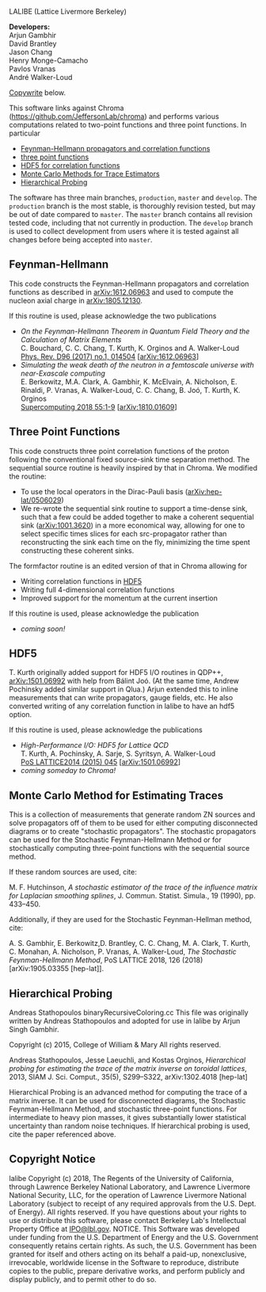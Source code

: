 LALIBE
(Lattice Livermore Berkeley)

**Developers:**  
Arjun Gambhir  
David Brantley  
Jason Chang  
Henry Monge-Camacho  
Pavlos Vranas  
André Walker-Loud

[Copywrite](#copyright-notice) below.

This software links against Chroma (https://github.com/JeffersonLab/chroma) and performs various computations related to two-point functions and three point functions.  In particular
* [Feynman-Hellmann propagators and correlation functions](#feynman-hellmann)
* [three point functions](#three-point-functions)
* [HDF5 for correlation functions](#hdf5)
* [Monte Carlo Methods for Trace Estimators](#monte-carlo-method-for-estimating-traces)
* [Hierarchical Probing](#hierarchical-probing)

The software has three main branches, `production`, `master` and `develop`.  The `production` branch is the most stable, is thoroughly revision tested, but may be out of date compared to `master`.  The `master` branch contains all revision tested code, including that not currently in production.  The `develop` branch is used to collect development from users where it is tested against all changes before being accepted into `master`.



## Feynman-Hellmann
This code constructs the Feynman-Hellmann propagators and correlation functions as described in [arXiv:1612.06963](https://arxiv.org/abs/1612.06963) and used to compute the nucleon axial charge in [arXiv:1805.12130](https://arxiv.org/abs/1805.12130).  

If this routine is used, please acknowledge the two publications
- *On the Feynman-Hellmann Theorem in Quantum Field Theory and the Calculation of Matrix Elements*  
  C. Bouchard, C. C. Chang, T. Kurth, K. Orginos and A. Walker-Loud  
  [Phys. Rev. D96 (2017) no.1, 014504](https://journals.aps.org/prd/abstract/10.1103/PhysRevD.96.014504) [[arXiv:1612.06963](https://arxiv.org/abs/1612.06963)]
- *Simulating the weak death of the neutron in a femtoscale universe with near-Exascale computing*  
  E. Berkowitz, M.A. Clark, A. Gambhir, K. McElvain, A. Nicholson, E. Rinaldi, P. Vranas, A. Walker-Loud, C. C. Chang, B. Joó, T. Kurth, K. Orginos  
  [Supercomputing 2018 55:1-9](http://dl.acm.org/citation.cfm?id=3291656.3291730) [[arXiv:1810.01609](https://arxiv.org/abs/1810.01609)]


## Three Point Functions
This code constructs three point correlation functions of the proton following the conventional fixed source-sink time separation method.  The sequential source routine is heavily inspired by that in Chroma.  We modified the routine: 
* To use the local operators in the Dirac-Pauli basis ([arXiv:hep-lat/0506029](https://arxiv.org/abs/hep-lat/0506029))
* We re-wrote the sequential sink routine to support a time-dense sink, such that a few could be added together to make a coherent sequential sink ([arXiv:1001.3620](https://arxiv.org/abs/1001.3620)) in a more economical way, allowing for one to select specific times slices for each src-propagator rather than reconstructing the sink each time on the fly, minimizing the time spent constructing these coherent sinks.  

The formfactor routine is an edited version of that in Chroma allowing for
* Writing correlation functions in [HDF5](#hdf5)
* Writing full 4-dimensional correlation functions
* Improved support for the momentum at the current insertion

If this routine is used, please acknowledge the publication
* *coming soon!*


## HDF5
T. Kurth originally added support for HDF5 I/O routines in QDP++, [arXiv:1501.06992](https://arxiv.org/abs/1501.06992) with help from Bálint Joó.  (At the same time, Andrew Pochinsky added similar support in Qlua.)  Arjun extended this to inline measurements that can write propagators, gauge fields, etc. He also converted writing of any correlation function in lalibe to have an hdf5 option.

If this routine is used, please acknowledge the publications
* *High-Performance I/O: HDF5 for Lattice QCD*  
  T. Kurth, A. Pochinsky, A. Sarje, S. Syritsyn, A. Walker-Loud  
  [PoS LATTICE2014 (2015) 045](https://pos.sissa.it/214/045) [[arXiv:1501.06992](https://arxiv.org/abs/1501.06992)]
* *coming someday to Chroma!*

## Monte Carlo Method for Estimating Traces
This is a collection of measurements that generate random ZN sources and solve propagators off of them to be used for either computing disconnected diagrams or to create "stochastic propagators". The stochastic propagators can be used for the Stochastic Feynman-Hellmann Method or for stochastically computing three-point functions with the sequential source method. 

If these random sources are used, cite:

M. F. Hutchinson, *A stochastic estimator of the trace of the influence matrix for Laplacian
smoothing splines*, J. Commun. Statist. Simula., 19 (1990), pp. 433–450.

Additionally, if they are used for the Stochastic Feynman-Hellman method, cite:

A. S. Gambhir, E. Berkowitz,D. Brantley, C. C. Chang, M. A. Clark, T. Kurth, C. Monahan,
A. Nicholson, P. Vranas, A. Walker-Loud, *The Stochastic Feynman-Hellmann Method*, PoS
LATTICE 2018, 126 (2018) [arXiv:1905.03355 [hep-lat]].

## Hierarchical Probing
Andreas Stathopoulos 
binaryRecursiveColoring.cc
This file was originally written by Andreas Stathopoulos and adopted for use in lalibe by Arjun Singh Gambhir.

Copyright (c) 2015, College of William & Mary
All rights reserved.

Andreas Stathopoulos, Jesse Laeuchli, and Kostas Orginos, *Hierarchical probing for estimating the
trace of the matrix inverse on toroidal lattices*, 2013, SIAM J. Sci. Comput., 35(5), S299–S322, arXiv:1302.4018 [hep-lat]

Hierarchical Probing is an advanced method for computing the trace of a matrix inverse. It can be used for disconnected diagrams, the Stochastic Feynman-Hellmann Method, and stochastic three-point functions. For intermediate to heavy pion masses, it gives substantially lower statistical uncertainty than random noise techniques. If hierarchical probing is used, cite the paper referenced above. 


## Copyright Notice

lalibe Copyright (c) 2018, The Regents of the University of California, through Lawrence Berkeley National Laboratory, and Lawrence Livermore National Security, LLC, for the operation of Lawrence Livermore National Laboratory (subject to receipt of any required approvals from the U.S. Dept. of Energy). All rights reserved.
If you have questions about your rights to use or distribute this software, please contact Berkeley Lab's Intellectual Property Office at IPO@lbl.gov.
NOTICE. This Software was developed under funding from the U.S. Department of Energy and the U.S. Government consequently retains certain rights. As such, the U.S. Government has been granted for itself and others acting on its behalf a paid-up, nonexclusive, irrevocable, worldwide license in the Software to reproduce, distribute copies to the public, prepare derivative works, and perform publicly and display publicly, and to permit other to do so.
